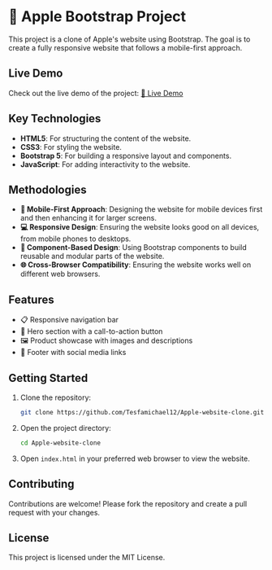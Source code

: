 # 🍎 Apple Bootstrap Project

This project is a clone of Apple's website using Bootstrap. The goal is to create a fully responsive website that follows a mobile-first approach.

## Live Demo

Check out the live demo of the project: [📱 Live Demo](https://example.com/iphone-website-clone-by-tesfamichael)

## Key Technologies

- **HTML5**: For structuring the content of the website.
- **CSS3**: For styling the website.
- **Bootstrap 5**: For building a responsive layout and components.
- **JavaScript**: For adding interactivity to the website.

## Methodologies

- **📱 Mobile-First Approach**: Designing the website for mobile devices first and then enhancing it for larger screens.
- **💻 Responsive Design**: Ensuring the website looks good on all devices, from mobile phones to desktops.
- **🔧 Component-Based Design**: Using Bootstrap components to build reusable and modular parts of the website.
- **🌐 Cross-Browser Compatibility**: Ensuring the website works well on different web browsers.

## Features

- 📋 Responsive navigation bar
- 🎯 Hero section with a call-to-action button
- 🖼️ Product showcase with images and descriptions
- 📱 Footer with social media links

## Getting Started

1. Clone the repository:
   ```bash
   git clone https://github.com/Tesfamichael12/Apple-website-clone.git
   ```
2. Open the project directory:
   ```bash
   cd Apple-website-clone
   ```
3. Open `index.html` in your preferred web browser to view the website.

## Contributing

Contributions are welcome! Please fork the repository and create a pull request with your changes.

## License

This project is licensed under the MIT License.

